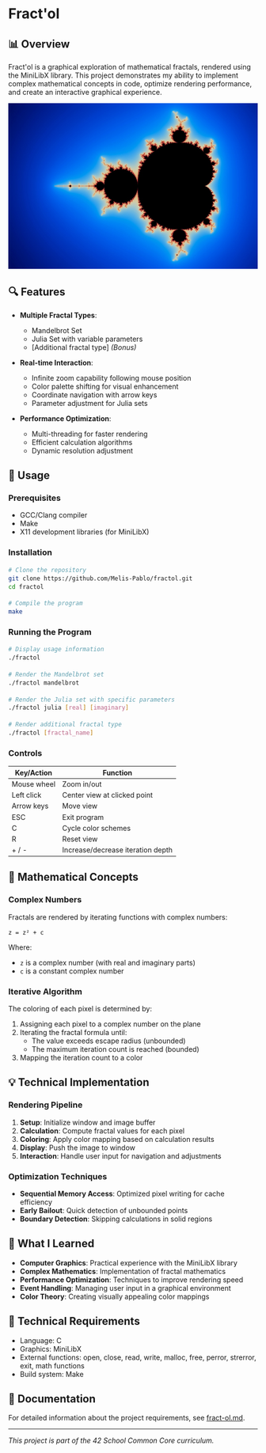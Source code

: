 # Fract'ol

## 📊 Overview

Fract'ol is a graphical exploration of mathematical fractals, rendered using the MiniLibX library. This project demonstrates my ability to implement complex mathematical concepts in code, optimize rendering performance, and create an interactive graphical experience.

![Fractal Preview](images/submission.jpeg)

## 🔍 Features

- **Multiple Fractal Types**:
  - Mandelbrot Set
  - Julia Set with variable parameters
  - [Additional fractal type] *(Bonus)*

- **Real-time Interaction**:
  - Infinite zoom capability following mouse position
  - Color palette shifting for visual enhancement
  - Coordinate navigation with arrow keys
  - Parameter adjustment for Julia sets

- **Performance Optimization**:
  - Multi-threading for faster rendering
  - Efficient calculation algorithms
  - Dynamic resolution adjustment

## 🚀 Usage

### Prerequisites

- GCC/Clang compiler
- Make
- X11 development libraries (for MiniLibX)

### Installation

```bash
# Clone the repository
git clone https://github.com/Melis-Pablo/fractol.git
cd fractol

# Compile the program
make
```

### Running the Program

```bash
# Display usage information
./fractol

# Render the Mandelbrot set
./fractol mandelbrot

# Render the Julia set with specific parameters
./fractol julia [real] [imaginary]

# Render additional fractal type
./fractol [fractal_name]
```

### Controls

| Key/Action | Function |
|------------|----------|
| Mouse wheel | Zoom in/out |
| Left click | Center view at clicked point |
| Arrow keys | Move view |
| ESC | Exit program |
| C | Cycle color schemes |
| R | Reset view |
| + / - | Increase/decrease iteration depth |

## 🧮 Mathematical Concepts

### Complex Numbers

Fractals are rendered by iterating functions with complex numbers:
```
z = z² + c
```

Where:
- `z` is a complex number (with real and imaginary parts)
- `c` is a constant complex number

### Iterative Algorithm

The coloring of each pixel is determined by:
1. Assigning each pixel to a complex number on the plane
2. Iterating the fractal formula until:
   - The value exceeds escape radius (unbounded)
   - The maximum iteration count is reached (bounded)
3. Mapping the iteration count to a color

## 💡 Technical Implementation

### Rendering Pipeline

1. **Setup**: Initialize window and image buffer
2. **Calculation**: Compute fractal values for each pixel
3. **Coloring**: Apply color mapping based on calculation results
4. **Display**: Push the image to window
5. **Interaction**: Handle user input for navigation and adjustments

### Optimization Techniques

- **Sequential Memory Access**: Optimized pixel writing for cache efficiency
- **Early Bailout**: Quick detection of unbounded points
- **Boundary Detection**: Skipping calculations in solid regions

## 📝 What I Learned

- **Computer Graphics**: Practical experience with the MiniLibX library
- **Complex Mathematics**: Implementation of fractal mathematics
- **Performance Optimization**: Techniques to improve rendering speed
- **Event Handling**: Managing user input in a graphical environment
- **Color Theory**: Creating visually appealing color mappings

## 🔧 Technical Requirements

- Language: C
- Graphics: MiniLibX
- External functions: open, close, read, write, malloc, free, perror, strerror, exit, math functions
- Build system: Make

## 📄 Documentation

For detailed information about the project requirements, see [fract-ol.md](fract-ol.md).

---

*This project is part of the 42 School Common Core curriculum.*